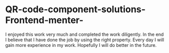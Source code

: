 # QR-code-component-solutions-Frontend-menter-
I enjoyed this work very much and completed the work diligently. In the end I believe that I have done the job by using the right property. Every day I will gain more experience in my work. Hopefully I will do better in the future.
